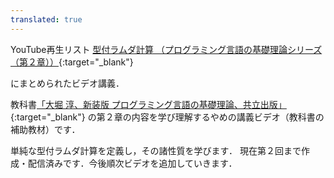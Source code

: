 ```yaml
---
translated: true
---
```

YouTube再生リスト
[型付ラムダ計算 （プログラミング言語の基礎理論シリーズ （第２章））](https://www.youtube.com/playlist?list=PLp1bKoc7XHdTs4KaNu68xCuK2bkzIIva-){:target="_blank"}


にまとめられたビデオ講義．

教科書[「大堀 淳、新装版 プログラミング言語の基礎理論、共立出版」](https://www.kyoritsu-pub.co.jp/book/b10003190.html){:target="_blank"}
の第２章の内容を学び理解するやめの講義ビデオ（教科書の補助教材）です．

単純な型付ラムダ計算を定義し，その諸性質を学びます．
現在第２回まで作成・配信済みです．今後順次ビデオを追加していきます．
